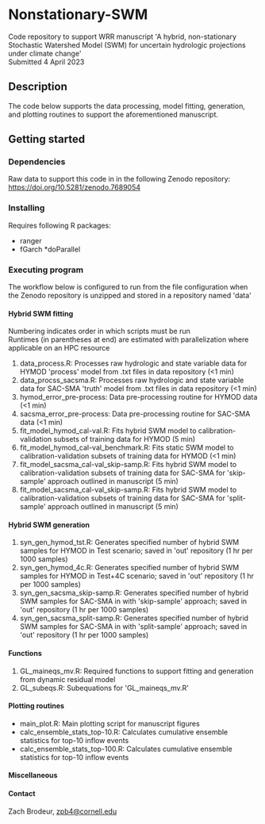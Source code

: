 # Nonstationary-SWM
Code repository to support WRR manuscript 'A hybrid, non-stationary Stochastic Watershed Model (SWM) for uncertain hydrologic projections under climate change'   
Submitted 4 April 2023

## Description
The code below supports the data processing, model fitting, generation, and plotting routines to support the aforementioned manuscript.
## Getting started
### Dependencies
Raw data to support this code in in the following Zenodo repository: https://doi.org/10.5281/zenodo.7689054
### Installing
Requires following R packages:
* ranger
* fGarch
*doParallel
### Executing program
The workflow below is configured to run from the file configuration when the Zenodo repository is unzipped and stored in a repository named 'data'
#### Hybrid SWM fitting
Numbering indicates order in which scripts must be run  
Runtimes (in parentheses at end) are estimated with parallelization where applicable on an HPC resource 

1) data_process.R: Processes raw hydrologic and state variable data for HYMOD 'process' model from .txt files in data repository (<1 min)
2) data_procss_sacsma.R: Processes raw hydrologic and state variable data for SAC-SMA 'truth' model from .txt files in data repository (<1 min)
3) hymod_error_pre-process: Data pre-processing routine for HYMOD data (<1 min)
4) sacsma_error_pre-process: Data pre-processing routine for SAC-SMA data (<1 min)
5) fit_model_hymod_cal-val.R: Fits hybrid SWM model to calibration-validation subsets of training data for HYMOD (5 min)
6) fit_model_hymod_cal-val_benchmark.R: Fits static SWM model to calibration-validation subsets of training data for HYMOD (<1 min)
7) fit_model_sacsma_cal-val_skip-samp.R: Fits hybrid SWM model to calibration-validation subsets of training data for SAC-SMA for 'skip-sample' approach outlined in manuscript (5 min)
7) fit_model_sacsma_cal-val_skip-samp.R: Fits hybrid SWM model to calibration-validation subsets of training data for SAC-SMA for 'split-sample' approach outlined in manuscript (5 min)

#### Hybrid SWM generation

1) syn_gen_hymod_tst.R: Generates specified number of hybrid SWM samples for HYMOD in Test scenario; saved in 'out' repository (1 hr per 1000 samples)
2) syn_gen_hymod_4c.R: Generates specified number of hybrid SWM samples for HYMOD in Test+4C scenario; saved in 'out' repository (1 hr per 1000 samples)
3) syn_gen_sacsma_skip-samp.R: Generates specified number of hybrid SWM samples for SAC-SMA in with 'skip-sample' approach; saved in 'out' repository (1 hr per 1000 samples)
4) syn_gen_sacsma_split-samp.R: Generates specified number of hybrid SWM samples for SAC-SMA in with 'split-sample' approach; saved in 'out' repository (1 hr per 1000 samples)

#### Functions

1) GL_maineqs_mv.R: Required functions to support fitting and generation from dynamic residual model
2) GL_subeqs.R: Subequations for 'GL_maineqs_mv.R'

#### Plotting routines

- main_plot.R: Main plotting script for manuscript figures
- calc_ensemble_stats_top-10.R: Calculates cumulative ensemble statistics for top-10 inflow events
- calc_ensemble_stats_top-100.R: Calculates cumulative ensemble statistics for top-10 inflow events

#### Miscellaneous

#### Contact
Zach Brodeur, zpb4@cornell.edu
